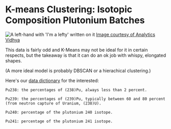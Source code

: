 # K-means Clustering:  Isotopic Composition Plutonium Batches

![A left-hand with 'I'm a lefty' written on it](https://imgur.com/2ksgRt3.png)
<a href="https://www.analyticsvidhya.com/blog/2021/04/k-means-clustering-simplified-in-python/"> Image courtesy of Analytics Vidhya</a>

This data is fairly odd and K-Means may not be ideal for it in certain respects, but the takeaway is that it can do an ok job with whispy, elongated shapes.  

(A more ideal model is probably DBSCAN or a hierachical clustering.)

Here's our [data dictionary](https://vincentarelbundock.github.io/Rdatasets/doc/cluster/pluton.html) for the interested:

    Pu238: the percentages of (238)Pu, always less than 2 percent.

    Pu239: the percentages of (239)Pu, typically between 60 and 80 percent (from neutron capture of Uranium, (238)U).

    Pu240: percentage of the plutonium 240 isotope.

    Pu241: percentage of the plutonium 241 isotope.
